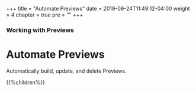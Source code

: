 +++
title = "Automate Previews"
date = 2019-09-24T11:49:12-04:00
weight = 4
chapter = true
pre = "<b></b>"
+++

### Working with Previews

# Automate Previews

Automatically build, update, and delete Previews.

{{%children%}}
